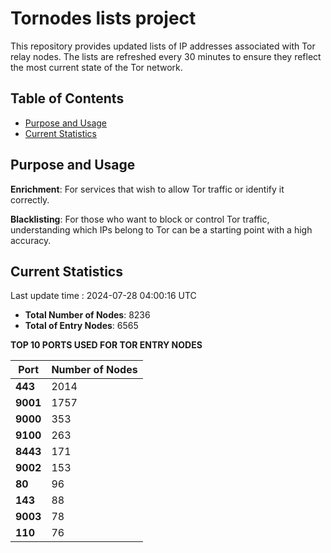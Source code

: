 # Tornodes lists project

This repository provides updated lists of IP addresses associated with Tor relay nodes. The lists are refreshed every 30 minutes to ensure they reflect the most current state of the Tor network.

## Table of Contents

- [Purpose and Usage](#purpose-and-usage)
- [Current Statistics](#current-statistics)


## Purpose and Usage

**Enrichment**: For services that wish to allow Tor traffic or identify it correctly.

**Blacklisting**: For those who want to block or control Tor traffic, understanding which IPs belong to Tor can be a starting point with a high accuracy.

## Current Statistics

Last update time : 2024-07-28 04:00:16 UTC

- **Total Number of Nodes**: 8236
- **Total of Entry Nodes**: 6565

**TOP 10 PORTS USED FOR TOR ENTRY NODES**

| **Port** | **Number of Nodes** |
|------|-----------------|
| **443**   | 2014  |
| **9001**   | 1757  |
| **9000**   | 353  |
| **9100**   | 263  |
| **8443**   | 171  |
| **9002**   | 153  |
| **80**   | 96  |
| **143**   | 88  |
| **9003**   | 78  |
| **110**   | 76  |

